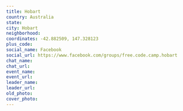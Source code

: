 ```yaml
---
title: Hobart
country: Australia
state: 
city: Hobart
neighborhood: 
coordinates: -42.882509, 147.328123
plus_code:
social_name: Facebook
social_url: https://www.facebook.com/groups/free.code.camp.hobart
chat_name:
chat_url:
event_name:
event_url:
leader_name:
leader_url:
old_photo: 
cover_photo:
---
```

